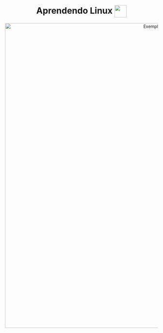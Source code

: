 <div align="center">
   
# Aprendendo Linux <img align='center' src="https://static.wikia.nocookie.net/supaplex/images/0/0a/Terminal.gif/revision/latest/thumbnail/width/360/height/360?cb=20180120185603" width="40" height="40">
<div align="center">
<img src="https://www.wallpaperup.com/uploads/wallpapers/2012/09/23/16112/b5e473bebc5e35e8e1a316050656f1fc.jpg" alt="Exemplo de GIF" width="1000" height="1000"/>
</div>

